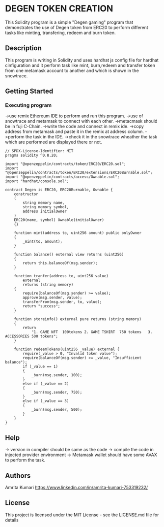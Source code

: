# DEGEN TOKEN CREATION

This Solidity program is a simple "Degen gaming" program that demonstrates the use of Degen token from ERC20 to perform different tasks like minting, transfering, redeem and burn token.

## Description

This program is writing in Solidity and uses hardhat js config file for hardhat cinfiguration and it perform task like mint, burn,redeem and transfer token from one metamask account to another and which is shown in the snowtrace.

## Getting Started

### Executing program

->use remix Ethereum IDE to perform and run this program.
->use of snowtrace and metamask to connect with each other.
->metacmask should be in fuji C-Chain.
->write the code and connect in remix ide.
->copy address from metamask and paste it in the remix at address column.
->perform the task in the IDE.
->check it in the snowtrace wheather the task which are performed are displayed there or not.

```
// SPDX-License-Identifier: MIT
pragma solidity ^0.8.20;

import "@openzeppelin/contracts/token/ERC20/ERC20.sol";
import "@openzeppelin/contracts/token/ERC20/extensions/ERC20Burnable.sol";
import "@openzeppelin/contracts/access/Ownable.sol";
import "hardhat/console.sol";

contract Degen is ERC20, ERC20Burnable, Ownable {
    constructor
    (
        string memory name,
        string memory symbol,
        address initialOwner
    ) 
    ERC20(name, symbol) Ownable(initialOwner) 
    {}

    function mint(address to, uint256 amount) public onlyOwner 
    {
        _mint(to, amount);
    }

    function balance() external view returns (uint256) 
    {
        return this.balanceOf(msg.sender);
    }

    function tranfer(address to, uint256 value)
        external
        returns (string memory)
    {
        require(balanceOf(msg.sender) >= value);
        approve(msg.sender, value);
        transferFrom(msg.sender, to, value);
        return "success";
    }

    function storeinfo() external pure returns (string memory) 
    {
        return
            "1. GAME NFT  100tokens 2. GAME TSHIRT  750 tokens   3. ACCESSORIES 500 tokens";
    }

    function redeemTokens(uint256 _value) external {
        require(_value > 0, "Invalid token value");
        require(balanceOf(msg.sender) >= _value, "Insufficient balance");
        if (_value == 1) 
        {
            _burn(msg.sender, 100);
        } 
        else if (_value == 2)
        {
            _burn(msg.sender, 750);
        } 
        else if (_value == 3) 
        {
            _burn(msg.sender, 500);
        }
    }
}

```

## Help

-> version in compiler should be same  as the code
-> compile the code in injected provider environment
-> Metamask wallet should have some AVAX to perform the task.


## Authors

Amrita Kumari 
https://www.linkedin.com/in/amrita-kumari-753319232/


## License

This project is licensed under the MIT License - see the LICENSE.md file for details
